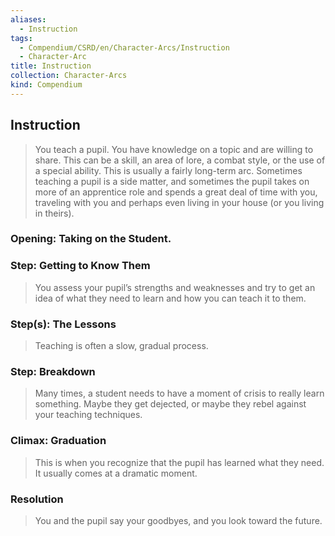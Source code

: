 ```yaml
---
aliases:
  - Instruction
tags:
  - Compendium/CSRD/en/Character-Arcs/Instruction
  - Character-Arc
title: Instruction
collection: Character-Arcs
kind: Compendium
---
```

## Instruction
>You teach a pupil. You have knowledge on a topic and are willing to share. This can be a skill, an area of lore, a combat style, or the use of a special ability. This is usually a fairly long-term arc. Sometimes teaching a pupil is a side matter, and sometimes the pupil takes on more of an apprentice role and spends a great deal of time with you, traveling with you and perhaps even living in your house (or you living in theirs).
### Opening: Taking on the Student.
### Step: Getting to Know Them  
>You assess your pupil’s strengths and weaknesses and try to get an idea of what they need to learn and how you can teach it to them.
### Step(s): The Lessons  
>Teaching is often a slow, gradual process.
### Step: Breakdown  
>Many times, a student needs to have a moment of crisis to really learn something. Maybe they get dejected, or maybe they rebel against your teaching techniques. 
### Climax: Graduation  
>This is when you recognize that the pupil has learned what they need. It usually comes at a dramatic moment. 
### Resolution  
>You and the pupil say your goodbyes, and you look toward the future.